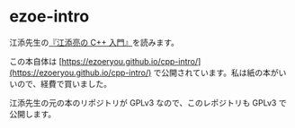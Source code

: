 # ezoe-intro

江添先生の[『江添亮の C++ 入門』](https://amzn.to/2o4c9tv)を読みます。

この本自体は [https://ezoeryou.github.io/cpp-intro/](https://ezoeryou.github.io/cpp-intro/) で公開されています。私は紙の本がいいので、経費で買いました。

江添先生の元の本のリポジトリが GPLv3 なので、このレポジトリも GPLv3 で公開します。